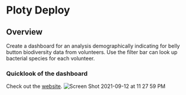 # Ploty Deploy
## Overview
Create a dashboard for an analysis demographically indicating for belly button biodiversity data from volunteers. Use the filter bar can look up bacterial species for each volunteer.
### Quicklook of the dashboard
Check out the [website](https://rykiprince.github.io/plotly_deployment/).
![Screen Shot 2021-09-12 at 11 27 59 PM](https://user-images.githubusercontent.com/66225050/133034434-a12f84b2-ad90-45a8-b534-f2901de08a81.png)


